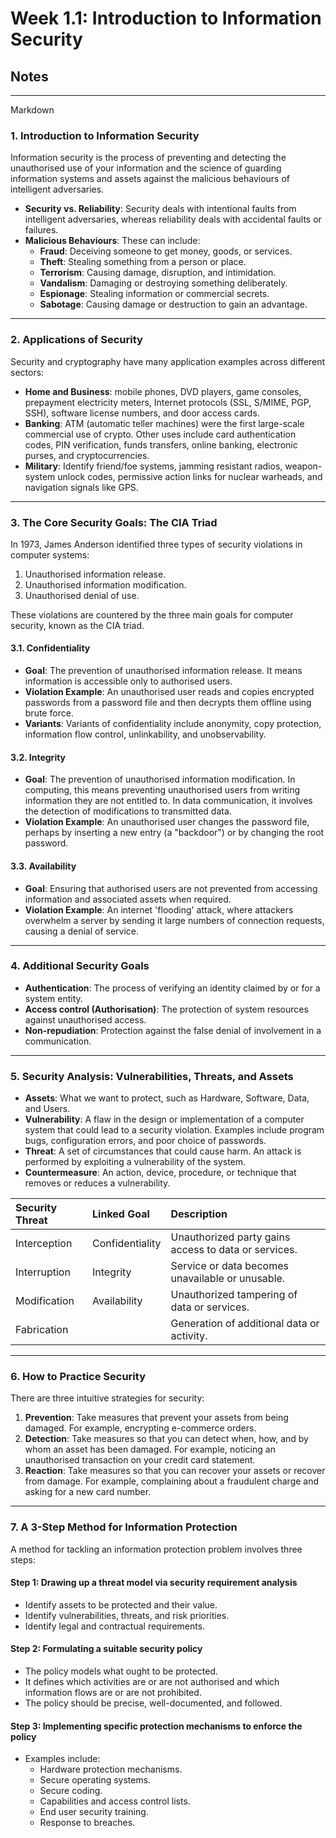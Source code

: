 # Week 1.1: Introduction to Information Security

## Notes
---

Markdown

### **1. Introduction to Information Security**

Information security is the process of preventing and detecting the unauthorised use of your information and the science of guarding information systems and assets against the malicious behaviours of intelligent adversaries.

- **Security vs. Reliability**: Security deals with intentional faults from intelligent adversaries, whereas reliability deals with accidental faults or failures.
- **Malicious Behaviours**: These can include:
    - **Fraud**: Deceiving someone to get money, goods, or services.
    - **Theft**: Stealing something from a person or place.
    - **Terrorism**: Causing damage, disruption, and intimidation.
    - **Vandalism**: Damaging or destroying something deliberately.
    - **Espionage**: Stealing information or commercial secrets.
    - **Sabotage**: Causing damage or destruction to gain an advantage.

---

### **2. Applications of Security**

Security and cryptography have many application examples across different sectors:

- **Home and Business**: mobile phones, DVD players, game consoles, prepayment electricity meters, Internet protocols (SSL, S/MIME, PGP, SSH), software license numbers, and door access cards.
- **Banking**: ATM (automatic teller machines) were the first large-scale commercial use of crypto. Other uses include card authentication codes, PIN verification, funds transfers, online banking, electronic purses, and cryptocurrencies.
- **Military**: Identify friend/foe systems, jamming resistant radios, weapon-system unlock codes, permissive action links for nuclear warheads, and navigation signals like GPS.

---

### **3. The Core Security Goals: The CIA Triad**

In 1973, James Anderson identified three types of security violations in computer systems:
1.  Unauthorised information release.
2.  Unauthorised information modification.
3.  Unauthorised denial of use.

These violations are countered by the three main goals for computer security, known as the CIA triad.

#### **3.1. Confidentiality**
* **Goal**: The prevention of unauthorised information release. It means information is accessible only to authorised users.
* **Violation Example**: An unauthorised user reads and copies encrypted passwords from a password file and then decrypts them offline using brute force.
* **Variants**: Variants of confidentiality include anonymity, copy protection, information flow control, unlinkability, and unobservability.

#### **3.2. Integrity**
* **Goal**: The prevention of unauthorised information modification. In computing, this means preventing unauthorised users from writing information they are not entitled to. In data communication, it involves the detection of modifications to transmitted data.
* **Violation Example**: An unauthorised user changes the password file, perhaps by inserting a new entry (a "backdoor") or by changing the root password.

#### **3.3. Availability**
* **Goal**: Ensuring that authorised users are not prevented from accessing information and associated assets when required.
* **Violation Example**: An internet 'flooding' attack, where attackers overwhelm a server by sending it large numbers of connection requests, causing a denial of service.

---

### **4. Additional Security Goals**

* **Authentication**: The process of verifying an identity claimed by or for a system entity.
* **Access control (Authorisation)**: The protection of system resources against unauthorised access.
* **Non-repudiation**: Protection against the false denial of involvement in a communication.

---

### **5. Security Analysis: Vulnerabilities, Threats, and Assets**

* **Assets**: What we want to protect, such as Hardware, Software, Data, and Users.
* **Vulnerability**: A flaw in the design or implementation of a computer system that could lead to a security violation. Examples include program bugs, configuration errors, and poor choice of passwords.
* **Threat**: A set of circumstances that could cause harm. An attack is performed by exploiting a vulnerability of the system.
* **Countermeasure**: An action, device, procedure, or technique that removes or reduces a vulnerability.

| Security Threat | Linked Goal   | Description                                           |
| :-------------- | :------------ | :---------------------------------------------------- |
| Interception    | Confidentiality | Unauthorized party gains access to data or services. |
| Interruption    | Integrity     | Service or data becomes unavailable or unusable.    |
| Modification    | Availability  | Unauthorized tampering of data or services.       |
| Fabrication     |               | Generation of additional data or activity.        |

---

### **6. How to Practice Security**

There are three intuitive strategies for security:

1.  **Prevention**: Take measures that prevent your assets from being damaged. For example, encrypting e-commerce orders.
2.  **Detection**: Take measures so that you can detect when, how, and by whom an asset has been damaged. For example, noticing an unauthorised transaction on your credit card statement.
3.  **Reaction**: Take measures so that you can recover your assets or recover from damage. For example, complaining about a fraudulent charge and asking for a new card number.

---

### **7. A 3-Step Method for Information Protection**

A method for tackling an information protection problem involves three steps:

#### **Step 1: Drawing up a threat model via security requirement analysis**
* Identify assets to be protected and their value.
* Identify vulnerabilities, threats, and risk priorities.
* Identify legal and contractual requirements.

#### **Step 2: Formulating a suitable security policy**
* The policy models what ought to be protected.
* It defines which activities are or are not authorised and which information flows are or are not prohibited.
* The policy should be precise, well-documented, and followed.

#### **Step 3: Implementing specific protection mechanisms to enforce the policy**
* Examples include:
    * Hardware protection mechanisms.
    * Secure operating systems.
    * Secure coding.
    * Capabilities and access control lists.
    * End user security training.
    * Response to breaches.
